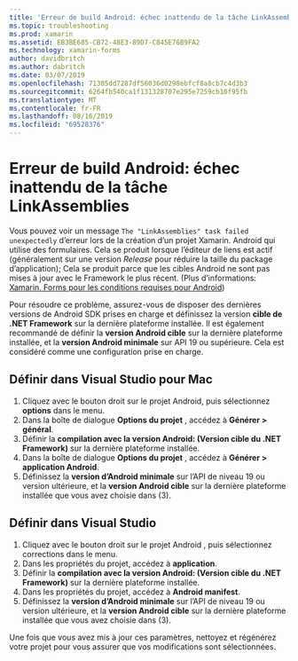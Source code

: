 ```yaml
---
title: 'Erreur de build Android: échec inattendu de la tâche LinkAssemblies'
ms.topic: troubleshooting
ms.prod: xamarin
ms.assetid: EB3BE685-CB72-48E3-89D7-C845E76B9FA2
ms.technology: xamarin-forms
author: davidbritch
ms.author: dabritch
ms.date: 03/07/2019
ms.openlocfilehash: 71305dd7287df56036d0298ebfcf8a8cb7c4d3b3
ms.sourcegitcommit: 6264fb540ca1f131328707e295e7259cb10f95fb
ms.translationtype: MT
ms.contentlocale: fr-FR
ms.lasthandoff: 08/16/2019
ms.locfileid: "69528376"
---
```

# <a name="android-build-error--the-linkassemblies-task-failed-unexpectedly"></a>Erreur de build Android: échec inattendu de la tâche LinkAssemblies

Vous pouvez voir un message `The "LinkAssemblies" task failed unexpectedly` d’erreur lors de la création d’un projet Xamarin. Android qui utilise des formulaires. Cela se produit lorsque l’éditeur de liens est actif (généralement sur une version *Release* pour réduire la taille du package d’application); Cela se produit parce que les cibles Android ne sont pas mises à jour avec le Framework le plus récent. (Plus d’informations: [Xamarin. Forms pour les conditions requises pour Android](~/get-started/requirements.md#android))

Pour résoudre ce problème, assurez-vous de disposer des dernières versions de Android SDK prises en charge et définissez la version **cible de .NET Framework** sur la dernière plateforme installée. Il est également recommandé de définir la **version Android cible** sur la dernière plateforme installée, et la **version Android minimale** sur API 19 ou supérieure. Cela est considéré comme une configuration prise en charge.

## <a name="setting-in-visual-studio-for-mac"></a>Définir dans Visual Studio pour Mac

1. Cliquez avec le bouton droit sur le projet Android, puis sélectionnez **options** dans le menu.
2. Dans la boîte de dialogue **Options du projet** , accédez à **Générer > général**.
3. Définir la **compilation avec la version Android: (Version cible du .NET Framework)**  sur la dernière plateforme installée.
4. Dans la boîte de dialogue **Options du projet** , accédez à **Générer > application Android**.
5. Définissez la **version d’Android minimale** sur l’API de niveau 19 ou version ultérieure, et la **version Android cible** sur la dernière plateforme installée que vous avez choisie dans (3).

## <a name="setting-in-visual-studio"></a>Définir dans Visual Studio

1. Cliquez avec le bouton droit sur le projet Android , puis sélectionnez corrections dans le menu.
2. Dans les propriétés du projet, accédez à **application**.
3. Définir la **compilation avec la version Android: (Version cible du .NET Framework)**  sur la dernière plateforme installée.
4. Dans les propriétés du projet, accédez à **Android manifest**.
5. Définissez la **version d’Android minimale** sur l’API de niveau 19 ou version ultérieure, et la **version Android cible** sur la dernière plateforme installée que vous avez choisie dans (3).

Une fois que vous avez mis à jour ces paramètres, nettoyez et régénérez votre projet pour vous assurer que vos modifications sont sélectionnées.
